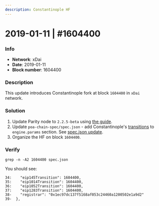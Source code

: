 ```yaml
---
description: Constantinople HF
---
```


# 2019-01-11 \| \#1604400

### Info

* **Network**: xDai
* **Date**: 2019-01-11
* **Block number**: 1604400

### Description

This update introduces Constantinople fork at block `1604400` in `xDai` network.

### Solution

1. Update Parity node to `2.2.5-beta` using [the guide](https://www.poa.network/for-validators/hard-forks/parity-upgrade-guide).
2. Update `poa-chain-spec/spec.json` - add Constantinople's [transitions](https://github.com/poanetwork/poa-chain-spec/pull/99/files#diff-42eb5109ad96d4ac46cdcbf18f2938de) to `engine.params` section. See [spec.json update](spec.json-update.md).
3. Organize the HF on block `1604400`.

### Verify

```text
grep -n -A2 1604400 spec.json
```

You should see:

```text
34:    "eip145Transition": 1604400,
35:    "eip1014Transition": 1604400,
36:    "eip1052Transition": 1604400,
37:    "eip1283Transition": 1604400,
38-    "registrar": "0x1ec97dc137f5168af053c24460a1200502e1a9d2"
39-  },
```

